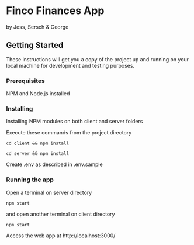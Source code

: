 # Finco Finances App

by Jess, Sersch & George

## Getting Started

These instructions will get you a copy of the project up and running on your local machine for development and testing purposes.

### Prerequisites

NPM and Node.js installed

### Installing

Installing NPM modules on both client and server folders

Execute these commands from the project directory

```
cd client && npm install
```

```
cd server && npm install
```
Create .env as described in .env.sample

### Running the app

Open a terminal on server directory

```
npm start
```

and open another terminal on client directory

```
npm start
```

Access the web app at http://localhost:3000/
